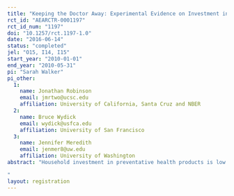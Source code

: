 ```yaml
---
title: "Keeping the Doctor Away: Experimental Evidence on Investment in Preventative Health Products"
rct_id: "AEARCTR-0001197"
rct_id_num: "1197"
doi: "10.1257/rct.1197-1.0"
date: "2016-06-14"
status: "completed"
jel: "O15, I14, I15"
start_year: "2010-01-01"
end_year: "2010-05-31"
pi: "Sarah Walker"
pi_other:
  1:
    name: Jonathan Robinson
    email: jmrtwo@ucsc.edu
    affiliation: University of California, Santa Cruz and NBER
  2:
    name: Bruce Wydick
    email: wydick@usfca.edu
    affiliation: University of San Francisco
  3:
    name: Jennifer Meredith
    email: jenmer8@uw.edu
    affiliation: University of Washington
abstract: "Household investment in preventative health products is low in developing countries even though benefits from these products are very high. What interventions most effectively stimulate demand? In this paper, we experimentally estimate demand curves for health products in Kenya, Guatemala, India, and Uganda and test whether (1) information about health risk, (2) cash liquidity, (3) peer effects, and (4) intra-household differences in preferences affect demand. We find households to be highly sensitive to price and that both liquidity and targeting women increase demand. We find no effect of providing information, although genuine learning occurred, and we find no evidence of peer effects, although subjects discussed the product purchase decision extensively.
"
layout: registration
---
```


